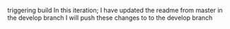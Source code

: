 triggering build
In this iteration; I have updated the readme from master in the develop branch 
I will push these changes to to the develop branch 
